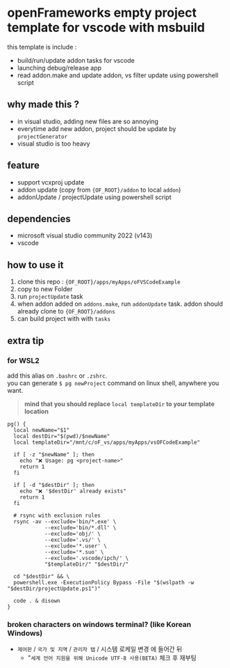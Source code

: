# openFrameworks empty project template for vscode with msbuild

this template is include :
- build/run/update addon tasks for vscode 
- launching debug/release app
- read addon.make and update addon, vs filter update using powershell script

## why made this ?
- in visual studio, adding new files are so annoying
- everytime add new addon, project should be update by `projectGenerator`
- visual studio is too heavy

## feature
- support vcxproj update
- addon update (copy from `{OF_ROOT}/addon` to local `addon`)
- addonUpdate / projectUpdate using powershell script

## dependencies
- microsoft visual studio community 2022 (v143)
- vscode

## how to use it
1. clone this repo : `{OF_ROOT}/apps/myApps/oFVSCodeExample`
2. copy to new Folder
3. run `projectUpdate` task
4. when addon added on `addons.make`, run `addonUpdate` task. addon should already clone to `{OF_ROOT}/addons`
5. can build project with with `tasks`

## extra tip

### for WSL2
add this alias on `.bashrc` or `.zshrc`.<br/>
you can generate `$ pg newProject` command on linux shell, anywhere you want.<br/>
> **mind that you should replace `local templateDir` to your template location**
```
pg() {
  local newName="$1"
  local destDir="$(pwd)/$newName"
  local templateDir="/mnt/c/oF_vs/apps/myApps/vsOFCodeExample"

  if [ -z "$newName" ]; then
    echo "❌ Usage: pg <project-name>"
    return 1
  fi

  if [ -d "$destDir" ]; then
    echo "❌ '$destDir' already exists"
    return 1
  fi

  # rsync with exclusion rules
  rsync -av --exclude='bin/*.exe' \
            --exclude='bin/*.dll' \
            --exclude='obj/' \
            --exclude='.vs/' \
            --exclude='*.user' \
            --exclude='*.suo' \
            --exclude='.vscode/ipch/' \
            "$templateDir/" "$destDir/"

  cd "$destDir" && \
  powershell.exe -ExecutionPolicy Bypass -File "$(wslpath -w "$destDir/projectUpdate.ps1")"

  code . & disown
}
```

### broken characters on windows terminal? (like Korean Windows)
- `제어판` / `국가 및 지역` / `관리자 탭` / 시스템 로케일 변경 에 들어간 뒤
  - "`세계 언어 지원을 위해 Unicode UTF-8 사용(BETA)` 체크 후 재부팅 
